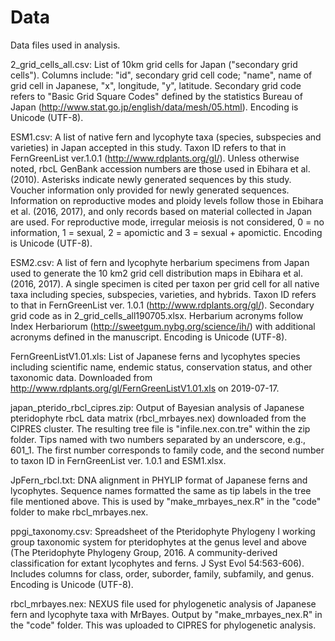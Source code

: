 # Data

Data files used in analysis.

2_grid_cells_all.csv: List of 10km grid cells for Japan ("secondary
grid cells"). Columns include: "id", secondary grid cell code; 
"name", name of grid cell in Japanese, "x", longitude, "y", latitude. 
Secondary grid code refers to "Basic Grid Square Codes" defined by the 
statistics Bureau of Japan (http://www.stat.go.jp/english/data/mesh/05.html).
Encoding is Unicode (UTF-8).

ESM1.csv: A list of native fern and lycophyte taxa (species, subspecies and varieties) 
in Japan accepted in this study. Taxon ID refers to that in FernGreenList ver.1.0.1 (http://www.rdplants.org/gl/). Unless otherwise noted, rbcL GenBank accession numbers 
are those used in Ebihara et al. (2010). Asterisks indicate newly generated sequences 
by this study. Voucher information only provided for newly generated sequences. 
Information on reproductive modes and ploidy levels follow those in Ebihara et 
al. (2016, 2017), and only records based on material collected in Japan are used. 
For reproductive mode, irregular meiosis is not considered, 0 = no information, 
1 = sexual, 2 = apomictic and 3 = sexual + apomictic. Encoding is Unicode (UTF-8).

ESM2.csv: A list of fern and lycophyte herbarium specimens from Japan used to
generate the 10 km2 grid cell distribution maps in Ebihara et al. (2016, 2017). 
A single specimen is cited per taxon per grid cell for all native taxa including 
species, subspecies, varieties, and hybrids. Taxon ID refers to that in 
FernGreenList ver. 1.0.1 (http://www.rdplants.org/gl/). Secondary grid code as
in 2_grid_cells_all190705.xlsx. Herbarium acronyms follow Index Herbariorum (http://sweetgum.nybg.org/science/ih/) with additional acronyms defined in the
manuscript. Encoding is Unicode (UTF-8).

FernGreenListV1.01.xls: List of Japanese ferns and lycophytes species including
scientific name, endemic status, conservation status, and other taxonomic data. 
Downloaded from http://www.rdplants.org/gl/FernGreenListV1.01.xls on 2019-07-17.

japan_pterido_rbcl_cipres.zip: Output of Bayesian analysis of Japanese pteridophyte
rbcL data matrix (rbcl_mrbayes.nex) downloaded from the CIPRES cluster. The resulting
tree file is "infile.nex.con.tre" within the zip folder. Tips named with two numbers
separated by an underscore, e.g., 601_1. The first number corresponds to family code,
and the second number to taxon ID in FernGreenList ver. 1.0.1 and ESM1.xlsx.

JpFern_rbcl.txt: DNA alignment in PHYLIP format of Japanese ferns and lycophytes.
Sequence names formatted the same as tip labels in the tree file mentioned above.
This is used by "make_mrbayes_nex.R" in the "code" folder to make rbcl_mrbayes.nex.

ppgi_taxonomy.csv: Spreadsheet of the Pteridophyte Phylogeny I working group 
taxonomic system for pteridophytes at the genus level and above (The Pteridophyte 
Phylogeny Group, 2016. A community-derived classification for extant lycophytes 
and ferns. J Syst Evol 54:563-606). Includes columns for class, order, suborder, 
family, subfamily, and genus. Encoding is Unicode (UTF-8).

rbcl_mrbayes.nex: NEXUS file used for phylogenetic analysis of Japanese fern
and lycophyte taxa with MrBayes. Output by "make_mrbayes_nex.R" in the "code"
folder. This was uploaded to CIPRES for phylogenetic analysis.
